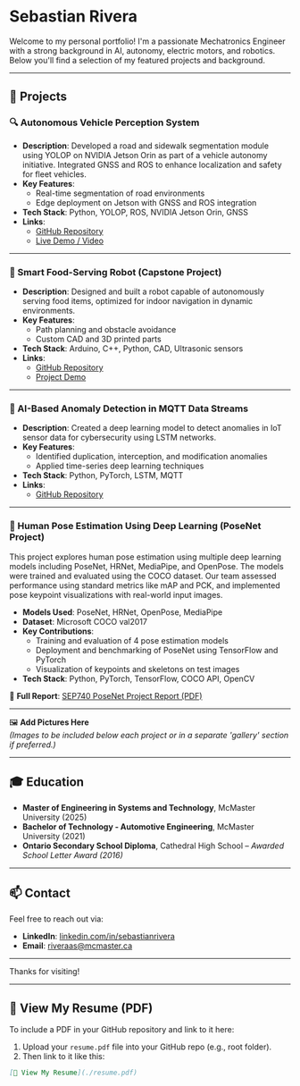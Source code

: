 # Sebastian Rivera

Welcome to my personal portfolio! I'm a passionate Mechatronics Engineer with a strong background in AI, autonomy, electric motors, and robotics. Below you'll find a selection of my featured projects and background.

---

## 🚀 Projects

### 🔍 Autonomous Vehicle Perception System
- **Description**: Developed a road and sidewalk segmentation module using YOLOP on NVIDIA Jetson Orin as part of a vehicle autonomy initiative. Integrated GNSS and ROS to enhance localization and safety for fleet vehicles.
- **Key Features**:
  - Real-time segmentation of road environments
  - Edge deployment on Jetson with GNSS and ROS integration
- **Tech Stack**: Python, YOLOP, ROS, NVIDIA Jetson Orin, GNSS
- **Links**:
  - [GitHub Repository](#)
  - [Live Demo / Video](#)

---

### 🤖 Smart Food-Serving Robot (Capstone Project)
- **Description**: Designed and built a robot capable of autonomously serving food items, optimized for indoor navigation in dynamic environments.
- **Key Features**:
  - Path planning and obstacle avoidance
  - Custom CAD and 3D printed parts
- **Tech Stack**: Arduino, C++, Python, CAD, Ultrasonic sensors
- **Links**:
  - [GitHub Repository](#)
  - [Project Demo](#)

---

### 🧠 AI-Based Anomaly Detection in MQTT Data Streams
- **Description**: Created a deep learning model to detect anomalies in IoT sensor data for cybersecurity using LSTM networks.
- **Key Features**:
  - Identified duplication, interception, and modification anomalies
  - Applied time-series deep learning techniques
- **Tech Stack**: Python, PyTorch, LSTM, MQTT
- **Links**:
  - [GitHub Repository](#)

---

### 📄 Human Pose Estimation Using Deep Learning (PoseNet Project)

This project explores human pose estimation using multiple deep learning models including PoseNet, HRNet, MediaPipe, and OpenPose. The models were trained and evaluated using the COCO dataset. Our team assessed performance using standard metrics like mAP and PCK, and implemented pose keypoint visualizations with real-world input images.

- **Models Used**: PoseNet, HRNet, OpenPose, MediaPipe
- **Dataset**: Microsoft COCO val2017
- **Key Contributions**:
  - Training and evaluation of 4 pose estimation models
  - Deployment and benchmarking of PoseNet using TensorFlow and PyTorch
  - Visualization of keypoints and skeletons on test images
- **Tech Stack**: Python, PyTorch, TensorFlow, COCO API, OpenCV

📘 **Full Report**: [SEP740 PoseNet Project Report (PDF)](./SEP740_Project_Report.pdf)


---

🖼️ **Add Pictures Here**  
*(Images to be included below each project or in a separate 'gallery' section if preferred.)*

---

## 🎓 Education

- **Master of Engineering in Systems and Technology**, McMaster University (2025)  
- **Bachelor of Technology - Automotive Engineering**, McMaster University (2021)  
- **Ontario Secondary School Diploma**, Cathedral High School – *Awarded School Letter Award (2016)*

---

## 📫 Contact

Feel free to reach out via:

- **LinkedIn**: [linkedin.com/in/sebastianrivera](https://www.linkedin.com/in/sebastianrivera)
- **Email**: [riveraas@mcmaster.ca](mailto:riveraas@mcmaster.ca)

---

Thanks for visiting!

---

## 📄 View My Resume (PDF)

To include a PDF in your GitHub repository and link to it here:

1. Upload your `resume.pdf` file into your GitHub repo (e.g., root folder).
2. Then link to it like this:

```markdown
[📄 View My Resume](./resume.pdf)
